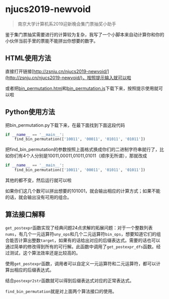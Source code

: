 # njucs2019-newvoid
> 南京大学计算机系2019迎新晚会集门票抽奖小助手

鉴于集门票抽奖需要进行的计算较为复杂，我写了一个小脚本来自动计算你和你的小伙伴当前手里的票能不能拼出你想要的数字。

## HTML使用方法

直接打开链接[http://zsnju.cn/njucs2019-newvoid/](http://zsnju.cn/njucs2019-newvoid/)，按照提示输入就可以啦

或者把[bin_permutation.html](./bin_permutation.html)和[bin_permutation.js](./bin_permutation.js)下载下来，按照提示使用就可以啦

## Python使用方法

把bin_permutation.py下载下来，在最下面找到下面这段代码

```python
if __name__ == '__main__':
    find_bin_permutation(['10011', '00011', '01011', '01011'])
```

把find_bin_permutation的参数按照上面格式换成你们的二进制字符串就行了，比如你们有4个人分别是10011,00011,01011,01011（顺序无所谓），那就改成

```python
if __name__ == '__main__':
    find_bin_permutation(['10011', '00011', '01011', '01011'])
```

其他的都不变，然后运行就可以啦

如果你们这几个数可以拼出想要的101001，就会输出相应的计算方式；如果不能的话，就会输出没有可用的组合。

## 算法接口解释

`get_postexpr`函数实现了经典问题24点求解的拓展问题：对于一个整数列表`nums`，有几个一元运算符`uny_ops`和几个二元运算符`bin_ops`，想要知道它们的组合能否计算出整数`target`，如果有的话给出对应的后缀表达式。需要的话也可以通过简单的修改得到所有的可行解。此函数中调用了`get_postexpr_dfs`函数。经过测试，这个算法效率还是比较高的。

使用`get_postexpr`函数，调用者可以自定义一元运算符和二元运算符，都可以计算出相应的后缀表达式。

结合`postexpr2str`函数就可以得到后缀表达式对应的正常表达式。

`find_bin_permutation`就是对上面两个算法接口的使用。